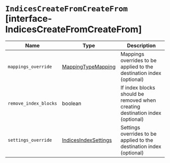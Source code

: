 # `IndicesCreateFromCreateFrom` [interface-IndicesCreateFromCreateFrom]

| Name | Type | Description |
| - | - | - |
| `mappings_override` | [MappingTypeMapping](./MappingTypeMapping.md) | Mappings overrides to be applied to the destination index (optional) |
| `remove_index_blocks` | boolean | If index blocks should be removed when creating destination index (optional) |
| `settings_override` | [IndicesIndexSettings](./IndicesIndexSettings.md) | Settings overrides to be applied to the destination index (optional) |
